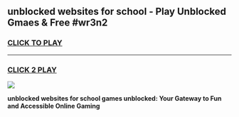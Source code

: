 
## unblocked websites for school - Play Unblocked Gmaes & Free #wr3n2
<h3>
<a href="https://news.freeplayer.one?title=unblocked_websites_for_school&ref=24F">CLICK TO PLAY</a></h3>
<hr>

<h3>
<a href="https://news.freeplayer.one?title=unblocked_websites_for_school&ref=24F">CLICK 2 PLAY</a>
  
</h3>

<a href="https://news.freeplayer.one?title=unblocked_websites_for_school&ref=24F/"><img src="https://clearcache.store/games.png"></a>


**unblocked websites for school games unblocked: Your Gateway to Fun and Accessible Online Gaming**
